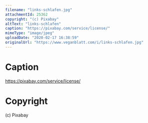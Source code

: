 ```yaml
---
filename: "links-schlafen.jpg"
attachmentId: 25362
copyright: "(c) Pixabay"
altText: "links-schlafen"
caption: "https://pixabay.com/service/license/"
mimeType: "image/jpeg"
uploadDate: "2020-02-17 16:38:59"
originalUrl: "https://www.veganblatt.com/i/links-schlafen.jpg"
---
```


# Caption

https://pixabay.com/service/license/

# Copyright

(c) Pixabay
